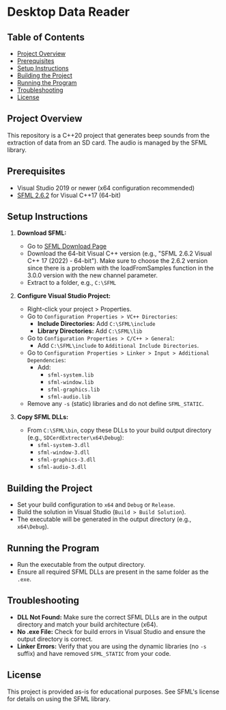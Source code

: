 # Desktop Data Reader

## Table of Contents
- [Project Overview](#project-overview)
- [Prerequisites](#prerequisites)
- [Setup Instructions](#setup-instructions)
- [Building the Project](#building-the-project)
- [Running the Program](#running-the-program)
- [Troubleshooting](#troubleshooting)
- [License](#license)

## Project Overview
This repository is a C++20 project that generates beep sounds from the extraction of data from an SD card. The audio is managed by the SFML library.

## Prerequisites
- Visual Studio 2019 or newer (x64 configuration recommended)
- [SFML 2.6.2](https://www.sfml-dev.org/download.php) for Visual C++17 (64-bit)

## Setup Instructions
1. **Download SFML:**
   - Go to [SFML Download Page](https://www.sfml-dev.org/download.php)
   - Download the 64-bit Visual C++ version (e.g., "SFML 2.6.2 Visual C++ 17 (2022) - 64-bit"). Make sure to choose the 2.6.2 version since there is a problem with the loadFromSamples function in the 3.0.0 version with the new channel parameter.
   - Extract to a folder, e.g., `C:\SFML`

2. **Configure Visual Studio Project:**
   - Right-click your project > Properties.
   - Go to `Configuration Properties > VC++ Directories`:
     - **Include Directories:** Add `C:\SFML\include`
     - **Library Directories:** Add `C:\SFML\lib`
   - Go to `Configuration Properties > C/C++ > General`:
     - Add `C:\SFML\include` to `Additional Include Directories`.
   - Go to `Configuration Properties > Linker > Input > Additional Dependencies`:
     - Add:
       - `sfml-system.lib`
       - `sfml-window.lib`
       - `sfml-graphics.lib`
       - `sfml-audio.lib`
   - Remove any `-s` (static) libraries and do not define `SFML_STATIC`.

3. **Copy SFML DLLs:**
   - From `C:\SFML\bin`, copy these DLLs to your build output directory (e.g., `SDCerdExtrecter\x64\Debug`):
     - `sfml-system-3.dll`
     - `sfml-window-3.dll`
     - `sfml-graphics-3.dll`
     - `sfml-audio-3.dll`

## Building the Project
- Set your build configuration to `x64` and `Debug` or `Release`.
- Build the solution in Visual Studio (`Build > Build Solution`).
- The executable will be generated in the output directory (e.g., `x64\Debug`).

## Running the Program
- Run the executable from the output directory.
- Ensure all required SFML DLLs are present in the same folder as the `.exe`.

## Troubleshooting
- **DLL Not Found:** Make sure the correct SFML DLLs are in the output directory and match your build architecture (x64).
- **No .exe File:** Check for build errors in Visual Studio and ensure the output directory is correct.
- **Linker Errors:** Verify that you are using the dynamic libraries (no `-s` suffix) and have removed `SFML_STATIC` from your code.

## License
This project is provided as-is for educational purposes. See SFML's license for details on using the SFML library.
